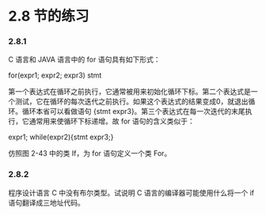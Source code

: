 # 2.8 节的练习

### 2.8.1

C 语言和 JAVA 语言中的 for 语句具有如下形式：

for(expr1; expr2; expr3) stmt

第一个表达式在循环之前执行，它通常被用来初始化循环下标。第二个表达式是一个测试，它在循环的每次迭代之前执行。如果这个表达式的结果变成0，就退出循环。循环本省可以看做语句 {stmt expr3}。第三个表达式在每一次迭代的末尾执行，它通常用来使循环下标递增。故 for 语句的含义类似于：

expr1; while(expr2){stmt expr3;}

仿照图 2-43 中的类 If，为 for 语句定义一个类 For。


### 2.8.2

程序设计语言 C 中没有布尔类型。试说明 C 语言的编译器可能使用什么将一个 if 语句翻译成三地址代码。